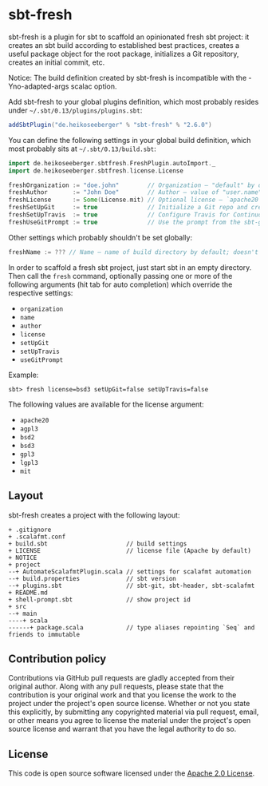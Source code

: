 # sbt-fresh #

sbt-fresh is a plugin for sbt to scaffold an opinionated fresh sbt project: it
creates an sbt build according to established best practices, creates a useful
package object for the root package, initializes a Git repository, creates an
initial commit, etc.

Notice: The build definition created by sbt-fresh is incompatible with the
-Yno-adapted-args scalac option.

Add sbt-fresh to your global plugins definition, which most probably resides
under `~/.sbt/0.13/plugins/plugins.sbt`:

``` scala
addSbtPlugin("de.heikoseeberger" % "sbt-fresh" % "2.6.0")
```

You can define the following settings in your global build definition, which
most probably sits at `~/.sbt/0.13/build.sbt`:

``` scala
import de.heikoseeberger.sbtfresh.FreshPlugin.autoImport._
import de.heikoseeberger.sbtfresh.license.License

freshOrganization := "doe.john"        // Organization – "default" by default
freshAuthor       := "John Doe"        // Author – value of "user.name" system property or "default" by default
freshLicense      := Some(License.mit) // Optional license – `apache20` by default
freshSetUpGit     := true              // Initialize a Git repo and create an initial commit – `true` by default
freshSetUpTravis  := true              // Configure Travis for Continuous Integration - `true` by default
freshUseGitPrompt := true              // Use the prompt from the sbt-git plugin - `false` by default
```

Other settings which probably shouldn't be set globally:

``` scala
freshName := ??? // Name – name of build directory by default; doesn't make much sense as a permanent setting

```

In order to scaffold a fresh sbt project, just start sbt in an empty directory.
Then call the `fresh` command, optionally passing one or more of the following
arguments (hit tab for auto completion) which override the respective settings:

- `organization`
- `name`
- `author`
- `license`
- `setUpGit`
- `setUpTravis`
- `useGitPrompt`

Example:

```
sbt> fresh license=bsd3 setUpGit=false setUpTravis=false
```

The following values are available for the license argument:
- `apache20`
- `agpl3`
- `bsd2`
- `bsd3`
- `gpl3`
- `lgpl3`
- `mit`

## Layout

sbt-fresh creates a project with the following layout:

```
+ .gitignore
+ .scalafmt.conf
+ build.sbt                      // build settings
+ LICENSE                        // license file (Apache by default)
+ NOTICE
+ project
--+ AutomateScalafmtPlugin.scala // settings for scalafmt automation
--+ build.properties             // sbt version
--+ plugins.sbt                  // sbt-git, sbt-header, sbt-scalafmt
+ README.md
+ shell-prompt.sbt               // show project id
+ src
--+ main
----+ scala
------+ package.scala            // type aliases repointing `Seq` and friends to immutable
```

## Contribution policy ##

Contributions via GitHub pull requests are gladly accepted from their original
author. Along with any pull requests, please state that the contribution is your
original work and that you license the work to the project under the project's
open source license. Whether or not you state this explicitly, by submitting any
copyrighted material via pull request, email, or other means you agree to
license the material under the project's open source license and warrant that
you have the legal authority to do so.

## License ##

This code is open source software licensed under the
[Apache 2.0 License]("http://www.apache.org/licenses/LICENSE-2.0.html").
